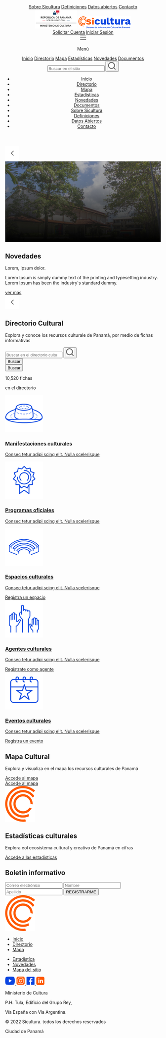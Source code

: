 <!DOCTYPE html>
<html lang="es">
<head>
    <meta charset="UTF-8">
    <meta http-equiv="X-UA-Compatible" content="IE=edge">
    <meta name="viewport" content="width=device-width, initial-scale=1.0">
    <link rel="stylesheet" href="css/global.css">
    <link rel="stylesheet" href="css/home.css">
    <title>SiCultura- Inicio</title>
</head>
<body>
    <header>
        <div class="container headerFirst">
            <a href="#">Sobre Sicultura</a>
            <a href="#">Definiciones</a>
            <a href="#">Datos abiertos</a>
            <a href="#">Contacto</a>
        </div>
        <div class="container headerMid">
            <div class="logos">
                <a href="#"><img src="assets/repdomlogo.png" alt="Logo Ministerio de Cultura Rep.Dom."></a>
                <a href="index.html"><img src="assets/siculturalogo.png" alt="Logo SiCultura"></a>
            </div>
            <div class="session">
                <a class="button" href="#">Solicitar Cuenta</a>
                <a href="">Iniciar Sesión</a>
            </div>
        </div>
        <div class="headerLast">
            <div class="menu">
                <div id="ham">
                    <img src="assets/ham.png" alt="">
                    <p>Menú</p>
                </div>
                <div class="deskMenu">
                <a href="index.html" class="active">Inicio</a>
                    <a href="directorio.html">Directorio</a>
                    <a href="mapa.html">Mapa</a>
                    <a href="#">Estadísticas</a>
                    <a href="#">Novedades</a>
                    <a href="#">Documentos</a>
                </div>
                <form action="" class="search">
                    <div>
                        <input type="search" name="searchSite" id="searchSite" placeholder="Buscar en el sitio">
                        <button type="submit"><img src="assets/search-icon.png" alt="search-icon"></button>
                    </div>
                </form>
            </div>
            <nav class="mobileNav">
                <ul>
                    <li>
                        <a href="index.html">Inicio</a>
                    </li>
                    <li>
                        <a href="directorio.html">Directorio</a>
                    </li>
                    <li>
                        <a href="mapa.html">Mapa</a>
                    </li>
                    <li>
                        <a href="#">Estadisticas</a>
                    </li>
                    <li>
                        <a href="#">Novedades</a>
                    </li>
                    <li>
                        <a href="#">Documentos</a>
                    </li>
                    <li>
                        <a href="#">Sobre Sicultura</a>
                    </li>
                    <li>
                        <a href="#">Definiciones</a>
                    </li>
                    <li>
                        <a href="#">Datos Abiertos</a>
                    </li>
                    <li>
                        <a href="#">Contacto</a>
                    </li>
                </ul>
            </nav>
        </div>
    </header>
    <main>
        <section>
            <div class="heroBanner">
                <div class="prev">
                    <img src="assets/prev.png" alt="">
                </div>
                <div class="heroSlider">
                    <picture>
                        <source media="(max-width:680px)" srcset="assets/home-hero-mobile.jpg">
                        <img src="assets/home-hero.jpg" alt="">
                    </picture>
                    <div class="bannerText">
                        <h2>Novedades</h2>
                        <p>Lorem, ipsum dolor.</p>
                        <p>Lorem Ipsum is simply dummy text of the printing and typesetting industry. Lorem Ipsum has been the industry's standard dummy.</p>
                        <a href="#" class="button button2">ver más</a>
                    </div>
                </div>
                <div class="next">
                    <img src="assets/prev.png" alt="">
                </div>
                <div class="bullets">
                    <div class="bullet active"></div>
                    <div class="bullet"></div>
                    <div class="bullet"></div>
                    <div class="bullet"></div>
                </div>
            </div>
        </section>
        <section class="container" id="dirSection">
            <div class="directory">
                <div class="dirText">
                    <h2>Directorio Cultural</h2>
                    <p>Explora y conoce los recursos culturale de Panamá, por medio de fichas informativas</p>
                </div>
                <form action="busqueda.html" name="fichaSearch" class="search">
                    <div>
                        <input type="search" name="searchDir" id="searchDir"
                            placeholder="Buscar en el directorio cultural">
                        <button type="submit" name="sendIcon"><img src="assets/search-icon.png"
                                alt="search-icon"></button>
                    </div>
                    <button type="submit" form="fichaSearch" name="snmdButton" class="button button4">Buscar</button>
                </form>
                <div>
                    <button type="submit" form="fichaSearch" name="sendButton" class="button button2">Buscar</button>
                    <div class="dirCount">
                        <p>10,520 fichas</p>
                        <p>en el directorio</p>
                    </div>
                </div>
            </div>
            <div class="dirCards">
                <div>
                    <div class="dirCardSingle">
                        <a href="manifestacion-cultural.html">
                            <img src="assets/hat.png" alt="">
                            <div class="dirCardText">
                                <h3>Manifestaciones culturales</h3>
                                <p>Consec tetur adipi scing elit. Nulla scelerisque</p>
                            </div>
                        </a>
                    </div>
                    <div class="dirCardSingle">
                        <a href="manifestacion-cultural.html">
                            <img src="assets/award.png" alt="">
                            <div class="dirCardText">
                                <h3>Programas oficiales</h3>
                                <p>Consec tetur adipi scing elit. Nulla scelerisque</p>
                            </div>
                        </a>
                    </div>
                </div>
                <div>
                    <div class="dirCardSingle">
                        <a href="manifestacion-cultural.html">
                            <img src="assets/grandstand.png" alt="">
                            <div class="dirCardText">
                                <h3>Espacios culturales</h3>
                                <p>Consec tetur adipi scing elit. Nulla scelerisque</p>
                                <a href="#" class="button button3">Registra un espacio</a>
                            </div>
                        </a>
                    </div>
                    <div class="dirCardSingle">
                        <a href="manifestacion-cultural.html">
                            <img src="assets/hands.png" alt="">
                            <div class="dirCardText">
                                <h3>Agentes culturales</h3>
                                <p>Consec tetur adipi scing elit. Nulla scelerisque</p>
                                <a href="#" class="button button3">Regístrate como agente</a>
                            </div>
                        </a>
                    </div>
                    <div class="dirCardSingle">
                        <a href="manifestacion-cultural.html">
                            <img src="assets/calendar.png" alt="">
                            <div class="dirCardText">
                                <h3>Eventos culturales</h3>
                                <p>Consec tetur adipi scing elit. Nulla scelerisque</p>
                                <a href="#" class="button button3">Registra un evento</a>
                            </div>
                        </a>
                    </div>
                </div>
            </div>
        </section>
        <section id="mapSection">
            <div class="container mapText">
                <h2>Mapa Cultural</h2>
                <p>Explora y visualiza en el mapa los recursos culturales de Panamá</p>
                <a href="mapa.html" class="button button4">Accede al mapa</a>
            </div>
            <div class="mapMap"><div>
                <a href="mapa.html" class="button button4">Accede al mapa</a>
            </div>
            </div>
        </section>
        <section class="container statistics">
            <img src="assets/statistics-icon.png" alt="statistics-icon">
            <h2>Estadísticas culturales</h2>
            <p class="coloredText">Explora eol ecosistema cultural y creativo de Panamá en cifras</p>
            <a href="#" class="button button4">Accede a las estadísticas</a>
        </section>
        <section class="newsForm">
                <h2 class="coloredTitle">Boletín informativo</h2>
                <form action="" class="container newsletter">
                        <input type="email" name="email" id="email" placeholder="Correo electrónico">
                        <input type="text" name="name" id="name" placeholder="Nombre">
                        <input type="text" name="lastname" id="lastname" placeholder="Apellido">
                    <button type="submit" class="button button4">REGISTRARME</button>
                </form>
        </section>
    </main>
    <footer class="container footer">
        <div>
            <a href="index.html"><picture class="footerLogo">
                <source media="(min-width: 1112px)" srcset="assets/siculturafooter.png">
                <img src="assets/statistics-icon.png" alt="statistics-icon" id>
            </picture></a>
            <nav>
                <ul>
                    <li>
                        <a href="index.html">Inicio</a>
                    </li>
                    <li>
                        <a href="directorio.html">Directorio</a>
                    </li>
                    <li>
                        <a href="mapa.html">Mapa</a>
                    </li>
                </ul>
                <ul>
                    <li>
                        <a href="#">Estadistíca</a>
                    </li>
                    <li>
                        <a href="#">Novedades</a>
                    </li>
                    <li>
                        <a href="#">Mapa del sitio</a>
                    </li>
                </ul>
            </nav>
            <div>
                <div class="socialNet">
                    <a href="#" target="_blank">
                        <img src="assets/youtube.png" alt="youtube icon">
                    </a>
                    <a href="#" target="_blank">
                        <img src="assets/instagram.png" alt="instagram icon">
                    </a>
                    <a href="#" target="_blank">
                        <img src="assets/facebook.png" alt="facebook icon">
                    </a>
                    <a href="#" target="_blank">
                        <img src="assets/linkedin.png" alt="linkedin icon">
                    </a>
                </div>
                <div class="address">
                    <p>Ministerio de Cultura</p>
                    <p>P.H. Tula, Edificio del Grupo Rey,</p>
                    <p>Vía España con Vía Argentina.</p>
                </div>
            </div>
        </div>
        <div class="legal">
            <p>© 2022 Sicultura. todos los derechos reservados</p>
            <p>Ciudad de Panamá</p>
        </div>
    </footer>
</body>
</html>